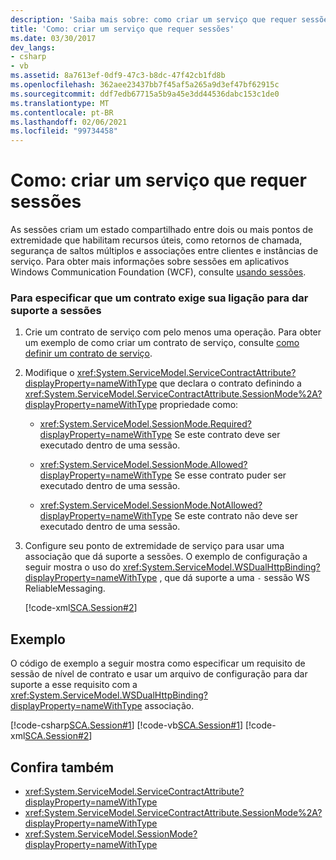 ```yaml
---
description: 'Saiba mais sobre: como criar um serviço que requer sessões'
title: 'Como: criar um serviço que requer sessões'
ms.date: 03/30/2017
dev_langs:
- csharp
- vb
ms.assetid: 8a7613ef-0df9-47c3-b8dc-47f42cb1fd8b
ms.openlocfilehash: 362aee23437bb7f45af5a265a9d3ef47bf62915c
ms.sourcegitcommit: ddf7edb67715a5b9a45e3dd44536dabc153c1de0
ms.translationtype: MT
ms.contentlocale: pt-BR
ms.lasthandoff: 02/06/2021
ms.locfileid: "99734458"
---
```

# <a name="how-to-create-a-service-that-requires-sessions"></a>Como: criar um serviço que requer sessões

As sessões criam um estado compartilhado entre dois ou mais pontos de extremidade que habilitam recursos úteis, como retornos de chamada, segurança de saltos múltiplos e associações entre clientes e instâncias de serviço. Para obter mais informações sobre sessões em aplicativos Windows Communication Foundation (WCF), consulte [usando sessões](../using-sessions.md).  
  
### <a name="to-specify-that-a-contract-require-its-binding-to-support-sessions"></a>Para especificar que um contrato exige sua ligação para dar suporte a sessões  
  
1. Crie um contrato de serviço com pelo menos uma operação. Para obter um exemplo de como criar um contrato de serviço, consulte [como definir um contrato de serviço](../how-to-define-a-wcf-service-contract.md).  
  
2. Modifique o <xref:System.ServiceModel.ServiceContractAttribute?displayProperty=nameWithType> que declara o contrato definindo a <xref:System.ServiceModel.ServiceContractAttribute.SessionMode%2A?displayProperty=nameWithType> propriedade como:  
  
    - <xref:System.ServiceModel.SessionMode.Required?displayProperty=nameWithType> Se este contrato deve ser executado dentro de uma sessão.  
  
    - <xref:System.ServiceModel.SessionMode.Allowed?displayProperty=nameWithType> Se esse contrato puder ser executado dentro de uma sessão.  
  
    - <xref:System.ServiceModel.SessionMode.NotAllowed?displayProperty=nameWithType> Se este contrato não deve ser executado dentro de uma sessão.  
  
3. Configure seu ponto de extremidade de serviço para usar uma associação que dá suporte a sessões. O exemplo de configuração a seguir mostra o uso do <xref:System.ServiceModel.WSDualHttpBinding?displayProperty=nameWithType> , que dá suporte a uma `-` sessão WS ReliableMessaging.  
  
     [!code-xml[SCA.Session#2](../../../../samples/snippets/csharp/VS_Snippets_CFX/sca.session/cs/hostapplication.exe.config#2)]
  
## <a name="example"></a>Exemplo  

 O código de exemplo a seguir mostra como especificar um requisito de sessão de nível de contrato e usar um arquivo de configuração para dar suporte a esse requisito com a <xref:System.ServiceModel.WSDualHttpBinding?displayProperty=nameWithType> associação.  
  
 [!code-csharp[SCA.Session#1](../../../../samples/snippets/csharp/VS_Snippets_CFX/sca.session/cs/services.cs#1)]
 [!code-vb[SCA.Session#1](../../../../samples/snippets/visualbasic/VS_Snippets_CFX/sca.session/vb/services.vb#1)]
 [!code-xml[SCA.Session#2](../../../../samples/snippets/csharp/VS_Snippets_CFX/sca.session/cs/hostapplication.exe.config#2)]
  
## <a name="see-also"></a>Confira também

- <xref:System.ServiceModel.ServiceContractAttribute?displayProperty=nameWithType>
- <xref:System.ServiceModel.ServiceContractAttribute.SessionMode%2A?displayProperty=nameWithType>
- <xref:System.ServiceModel.SessionMode?displayProperty=nameWithType>
